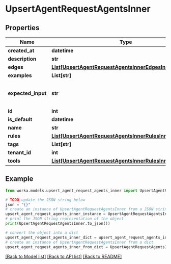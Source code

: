 # UpsertAgentRequestAgentsInner


## Properties

Name | Type | Description | Notes
------------ | ------------- | ------------- | -------------
**created_at** | **datetime** |  | 
**description** | **str** |  | 
**edges** | [**List[UpsertAgentRequestAgentsInnerEdgesInner]**](UpsertAgentRequestAgentsInnerEdgesInner.md) |  | 
**examples** | **List[str]** |  | [optional] 
**expected_input** | **str** | The info the agent expects in its prompt | 
**id** | **int** |  | 
**is_default** | **datetime** |  | [optional] 
**name** | **str** |  | 
**rules** | [**List[UpsertAgentRequestAgentsInnerRulesInner]**](UpsertAgentRequestAgentsInnerRulesInner.md) |  | 
**tags** | **List[str]** |  | [optional] 
**tenant_id** | **int** |  | 
**tools** | [**List[UpsertAgentRequestAgentsInnerRulesInnerToolsInner]**](UpsertAgentRequestAgentsInnerRulesInnerToolsInner.md) |  | 

## Example

```python
from worka.models.upsert_agent_request_agents_inner import UpsertAgentRequestAgentsInner

# TODO update the JSON string below
json = "{}"
# create an instance of UpsertAgentRequestAgentsInner from a JSON string
upsert_agent_request_agents_inner_instance = UpsertAgentRequestAgentsInner.from_json(json)
# print the JSON string representation of the object
print(UpsertAgentRequestAgentsInner.to_json())

# convert the object into a dict
upsert_agent_request_agents_inner_dict = upsert_agent_request_agents_inner_instance.to_dict()
# create an instance of UpsertAgentRequestAgentsInner from a dict
upsert_agent_request_agents_inner_from_dict = UpsertAgentRequestAgentsInner.from_dict(upsert_agent_request_agents_inner_dict)
```
[[Back to Model list]](../README.md#documentation-for-models) [[Back to API list]](../README.md#documentation-for-api-endpoints) [[Back to README]](../README.md)


